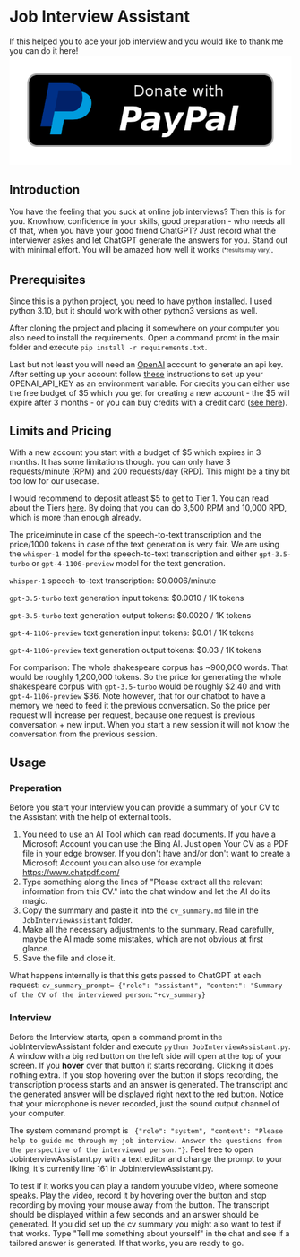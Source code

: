 # Job Interview Assistant
If this helped you to ace your job interview and you would like to thank me you can do it here!
[<img src="paypal-donate-button.png">](https://www.paypal.com/donate/?hosted_button_id=MBW7WAP8SSVAN)

## Introduction
You have the feeling that you suck at online job interviews? Then this is for you. Knowhow, confidence in your skills, good preparation - who needs all of that, when you have your good friend ChatGPT? Just record what the interviewer askes and let ChatGPT generate the answers for you. Stand out with minimal effort. You will be amazed how well it works <sub><sup>(*results may vary)</sup></sub>.
## Prerequisites
Since this is a python project, you need to have python installed. I used python 3.10, but it should work with other python3 versions as well.

 After cloning the project and placing it somewhere on your computer you also need to install the requirements. Open a command promt in the main folder and execute 
 ```pip install -r requirements.txt```.


Last but not least you will need an [OpenAI](https://openai.com/) account to generate an api key. After setting up your account follow [these](https://help.openai.com/en/articles/5112595-best-practices-for-api-key-safety) instructions to set up your OPENAI_API_KEY as an environment variable. For credits you can either use the free budget of $5 which you get for creating a new account - the $5 will expire after 3 months - or you can buy credits with a credit card ([see here](https://platform.openai.com/account/billing/payment-methods)).
## Limits and Pricing
With a new account you start with a budget of $5 which expires in 3 months. It has some limitations though. you can only have 3 requests/minute (RPM) and 200 requests/day (RPD). This might be a tiny bit too low for our usecase.

I would recommend to deposit atleast $5 to get to Tier 1. You can read about the Tiers [here](https://platform.openai.com/docs/guides/rate-limits?context=tier-one). By doing that you can do 3,500 RPM and 10,000 RPD, which is more than enough already.

The price/minute in case of the speech-to-text transcription and the price/1000 tokens in case of the text generation is very fair. We are using the `whisper-1` model for the speech-to-text transcription and either `gpt-3.5-turbo` or `gpt-4-1106-preview` model for the text generation.

`whisper-1` speech-to-text transcription: $0.0006/minute

`gpt-3.5-turbo`
text generation input tokens: $0.0010 / 1K tokens

`gpt-3.5-turbo`
text generation output tokens: $0.0020 / 1K tokens

`gpt-4-1106-preview`
text generation input tokens: $0.01 / 1K tokens

`gpt-4-1106-preview`
text generation output tokens: $0.03 / 1K tokens

For comparison: The whole shakespeare corpus has ~900,000 words. That would be roughly 1,200,000 tokens. So the price for generating the whole shakespeare corpus with `gpt-3.5-turbo` would be roughly $2.40 and with `gpt-4-1106-preview` $36. 
Note however, that for our chatbot to have a memory we need to feed it the previous conversation. So the price per request will increase per request, because one request is previous conversation + new input. When you start a new session it will not know the conversation from the previous session. 

## Usage
### Preperation
Before you start your Interview you can provide a summary of your CV to the Assistant with the help of external tools.

1. You need to use an AI Tool which can read documents. If you have a Microsoft Account you can use the Bing AI. Just open Your CV as a PDF file in your edge browser. If you don't have and/or don't want to create a Microsoft Account you can also use for example https://www.chatpdf.com/
2. Type something along the lines of "Please extract all the relevant information from this CV." into the chat window and let the AI do its magic. 
3. Copy the summary and paste it into the `cv_summary.md` file in the `JobInterviewAssistant` folder.
4. Make all the necessary adjustments to the summary. Read carefully, maybe the AI made some mistakes, which are not obvious at first glance.
5. Save the file and close it.


What happens internally is that this gets passed to ChatGPT at each request: ``cv_summary_prompt= {"role": "assistant", "content": "Summary of the CV of the interviewed person:"+cv_summary}``

### Interview

Before the Interview starts, open a command promt in the JobInterviewAssistant folder and execute ```python JobInterviewAssistant.py```. A window with a big red button on the left side will open at the top of your screen. If you **hover** over that button it starts recording. Clicking it does nothing extra. If you stop hovering over the button it stops recording, the transcription process starts and an answer  is generated. The transcript and the generated answer will be displayed right next to the red button. Notice that your microphone is never recorded, just the sound output channel of your computer.

The system command prompt is `` {"role": "system", "content": "Please help to guide me through my job interview. Answer the questions from the perspective of the interviewed person."}``. Feel free to open JobinterviewAssistant.py with a text editor and change the prompt to your liking, it's currently line 161 in JobinterviewAssistant.py.

To test if it works you can play a random youtube video, where someone speaks. Play the video, record it by hovering over the button and stop recording by moving your mouse away from the button. The transcript should be displayed within a few seconds and an answer should be generated. If you did set up the cv summary you might also want to test if that works. Type "Tell me something about yourself" in the chat and see if a tailored answer is generated. If that works, you are ready to go.